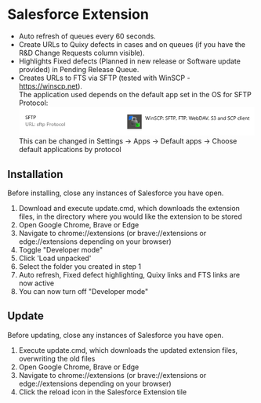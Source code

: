 # Salesforce Extension

- Auto refresh of queues every 60 seconds.
- Create URLs to Quixy defects in cases and on queues (if you have the R&D Change Requests column visible).    
- Highlights Fixed defects (Planned in new release or Software update provided) in Pending Release Queue.  
- Creates URLs to FTS via SFTP (tested with WinSCP - https://winscp.net).  
   The application used depends on the default app set in the OS for SFTP Protocol:  
    ![1](sftp.png)  
    This can be changed in Settings -> Apps -> Default apps -> Choose default applications by protocol  

## Installation
Before installing, close any instances of Salesforce you have open.  

1. Download and execute update.cmd, which downloads the extension files, in the directory where you would like the extension to be stored
2. Open Google Chrome, Brave or Edge  
3. Navigate to chrome://extensions (or brave://extensions or edge://extensions depending on your browser) 
4. Toggle "Developer mode"  
5. Click 'Load unpacked'  
6. Select the folder you created in step 1  
7. Auto refresh, Fixed defect highlighting, Quixy links and FTS links are now active
8. You can now turn off "Developer mode" 

## Update
Before updating, close any instances of Salesforce you have open.

1. Execute update.cmd, which downloads the updated extension files, overwriting the old files
2. Open Google Chrome, Brave or Edge  
3. Navigate to chrome://extensions (or brave://extensions or edge://extensions depending on your browser) 
4. Click the reload icon in the Salesforce Extension tile